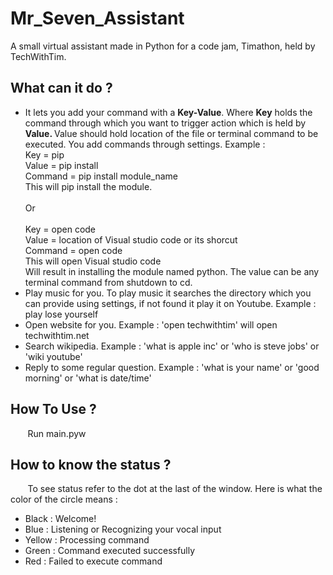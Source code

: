 # Mr_Seven_Assistant
A small virtual assistant made in Python for a code jam, Timathon, held by TechWithTim.

<!--<strong>Note : To access settings or add commands give 'settings' command.</strong>-->

<h2> What can it do ?</h2>

<ul>
  <li>It lets you add your command with a <strong>Key-Value</strong>. Where <strong>Key</strong> holds the command through which you want to trigger action which is held by  <strong>Value. </strong>Value</strong> should hold location of the file or terminal command to be executed. You add commands through settings. Example : <br>
    Key = pip<br>
    Value = pip install<br>
    Command = pip install module_name<br>This will pip install the module.<br><br>Or<br><br>
    Key = open code<br>
    Value = location of Visual studio code or its shorcut<br>
    Command = open code<br>
    This will open Visual studio code
    </li>
    Will result in installing the module named python. The value can be any terminal command from shutdown to cd.</li>
    <li>Play music for you. To play music it searches the directory which you can provide using settings, if not found it play it on Youtube. Example : play lose yourself</li>
    <li>Open website for you. Example : 'open techwithtim' will open techwithtim.net</li>
    <li>Search wikipedia. Example : 'what is apple inc' or 'who is steve jobs' or 'wiki youtube'</li>
    <li>Reply to some regular question. Example : 'what is your name' or 'good morning' or 'what is date/time'
  </ul>
  
<h2> How To Use ?</h2>
&nbsp;&nbsp;&nbsp;&nbsp;&nbsp;&nbsp;&nbsp;Run main.pyw

<h2> How to know the status ?</h2>
&nbsp;&nbsp;&nbsp;&nbsp;&nbsp;&nbsp;&nbsp;To see status refer to the dot at the last of the window.
Here is what the color of the circle means : 
<ul>
  <li>Black : Welcome!</li>
  <li>Blue : Listening or Recognizing your vocal input</li>
  <li>Yellow : Processing command</li>
  <li>Green : Command executed successfully</li>
  <li>Red : Failed to execute command</li>
</ul>
